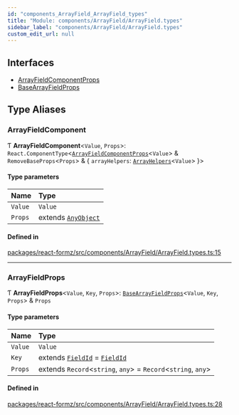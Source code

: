 ```yaml
---
id: "components_ArrayField_ArrayField_types"
title: "Module: components/ArrayField/ArrayField.types"
sidebar_label: "components/ArrayField/ArrayField.types"
custom_edit_url: null
---
```


## Interfaces

- [ArrayFieldComponentProps](../interfaces/components_ArrayField_ArrayField_types.ArrayFieldComponentProps.md)
- [BaseArrayFieldProps](../interfaces/components_ArrayField_ArrayField_types.BaseArrayFieldProps.md)

## Type Aliases

### ArrayFieldComponent

Ƭ **ArrayFieldComponent**<`Value`, `Props`\>: `React.ComponentType`<[`ArrayFieldComponentProps`](../interfaces/components_ArrayField_ArrayField_types.ArrayFieldComponentProps.md)<`Value`\> & `RemoveBaseProps`<`Props`\> & { `arrayHelpers`: [`ArrayHelpers`](../interfaces/hooks_fields_useFieldArrayHelpers.ArrayHelpers.md)<`Value`\>  }\>

#### Type parameters

| Name | Type |
| :------ | :------ |
| `Value` | `Value` |
| `Props` | extends [`AnyObject`](types_common.md#anyobject) |

#### Defined in

[packages/react-formz/src/components/ArrayField/ArrayField.types.ts:15](https://github.com/ZerryStack/react-formz/blob/1ba1704/packages/react-formz/src/components/ArrayField/ArrayField.types.ts#L15)

___

### ArrayFieldProps

Ƭ **ArrayFieldProps**<`Value`, `Key`, `Props`\>: [`BaseArrayFieldProps`](../interfaces/components_ArrayField_ArrayField_types.BaseArrayFieldProps.md)<`Value`, `Key`, `Props`\> & `Props`

#### Type parameters

| Name | Type |
| :------ | :------ |
| `Value` | `Value` |
| `Key` | extends [`FieldId`](types_field.md#fieldid) = [`FieldId`](types_field.md#fieldid) |
| `Props` | extends `Record`<`string`, `any`\> = `Record`<`string`, `any`\> |

#### Defined in

[packages/react-formz/src/components/ArrayField/ArrayField.types.ts:28](https://github.com/ZerryStack/react-formz/blob/1ba1704/packages/react-formz/src/components/ArrayField/ArrayField.types.ts#L28)
